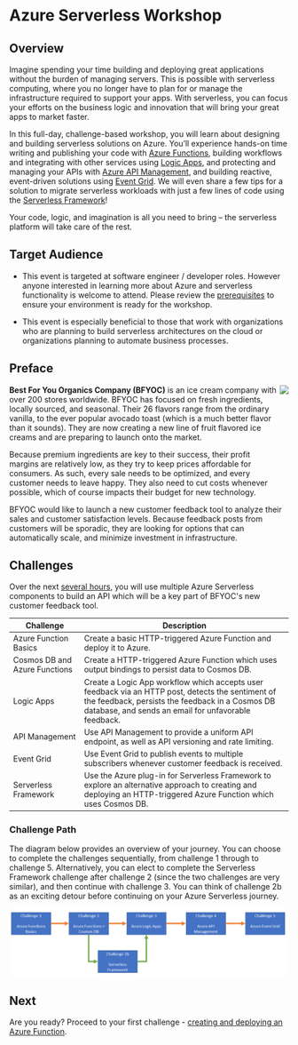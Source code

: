 # Azure Serverless Workshop

## Overview

Imagine spending your time building and deploying great applications without the burden of managing servers. This is possible with serverless computing, where you no longer have to plan for or manage the infrastructure required to support your apps. With serverless, you can focus your efforts on the business logic and innovation that will bring your great apps to market faster.

In this full-day, challenge-based workshop, you will learn about designing and building serverless solutions on Azure. You’ll experience hands-on time writing and publishing your code with [Azure Functions](https://azure.microsoft.com/en-us/services/functions/), building workflows and integrating with other services using [Logic Apps](https://azure.microsoft.com/en-us/services/logic-apps/), and protecting and managing your APIs with [Azure API Management](https://azure.microsoft.com/en-us/services/api-management/), and building reactive, event-driven solutions using [Event Grid](https://azure.microsoft.com/en-us/services/event-grid/). We will even share a few tips for a solution to migrate serverless workloads with just a few lines of code using the [Serverless Framework](https://serverless.com/)!

Your code, logic, and imagination is all you need to bring – the serverless platform will take care of the rest.  

## Target Audience

* This event is targeted at software engineer / developer roles.  However anyone interested in learning more about Azure and serverless functionality is welcome to attend.  Please review the [prerequisites](./prereqs.md) to ensure your environment is ready for the workshop.

* This event is especially beneficial to those that work with organizations who are planning to build serverless architectures on the cloud or organizations planning to automate business processes.

## Preface

<img style="float: right;" height="160" src="https://serverlessoh.azureedge.net/public/ice-cream-2202561_320-circle.jpg" />

**Best For You Organics Company (BFYOC)** is an ice cream company with over 200 stores worldwide. BFYOC has focused on fresh ingredients, locally sourced, and seasonal. Their 26 flavors range from the ordinary vanilla, to the ever popular avocado toast (which is a much better flavor than it sounds). They are now creating a new line of fruit flavored ice creams and are preparing to launch onto the market.

Because premium ingredients are key to their success, their profit margins are relatively low, as they try to keep prices affordable for consumers. As such, every sale needs to be optimized, and every customer needs to leave happy. They also need to cut costs whenever possible, which of course impacts their budget for new technology.

BFYOC would like to launch a new customer feedback tool to analyze their sales and customer satisfaction levels. Because feedback posts from customers will be sporadic, they are looking for options that can automatically scale, and minimize investment in infrastructure.

## Challenges

Over the next [several hours](./agenda.md), you will use multiple Azure Serverless components to build an API which will be a key part of BFYOC's new customer feedback tool.

| Challenge                      | Description       |
|--------------------------------|-------------------|
| Azure Function Basics          | Create a basic HTTP-triggered Azure Function and deploy it to Azure.  |
| Cosmos DB and Azure Functions  | Create a HTTP-triggered Azure Function which uses output bindings to persist data to Cosmos DB.  |
| Logic Apps                     | Create a Logic App workflow which accepts user feedback via an HTTP post, detects the sentiment of the feedback, persists the feedback in a Cosmos DB database, and sends an email for unfavorable feedback.  |
| API Management                 | Use API Management to provide a uniform API endpoint, as well as API versioning and rate limiting.  |
| Event Grid                     | Use Event Grid to publish events to multiple subscribers whenever customer feedback is received.  |
| Serverless Framework           | Use the Azure plug-in for Serverless Framework to explore an alternative approach to creating and deploying an HTTP-triggered Azure Function which uses Cosmos DB.  |

### Challenge Path

The diagram below provides an overview of your journey. You can choose to complete the challenges sequentially, from challenge 1 through to challenge 5.  Alternatively, you can elect to complete the Serverless Framework challenge after challenge 2 (since the two challenges are very similar), and then continue with challenge 3.  You can think of challenge 2b as an exciting detour before continuing on your Azure Serverless journey.

![Challenge Path Overview](./Images/challenge-path.png)

## Next

Are you ready?  Proceed to your first challenge - [creating and deploying an Azure Function](./Challenge-1-Azure-Function-Basics/readme.md).
